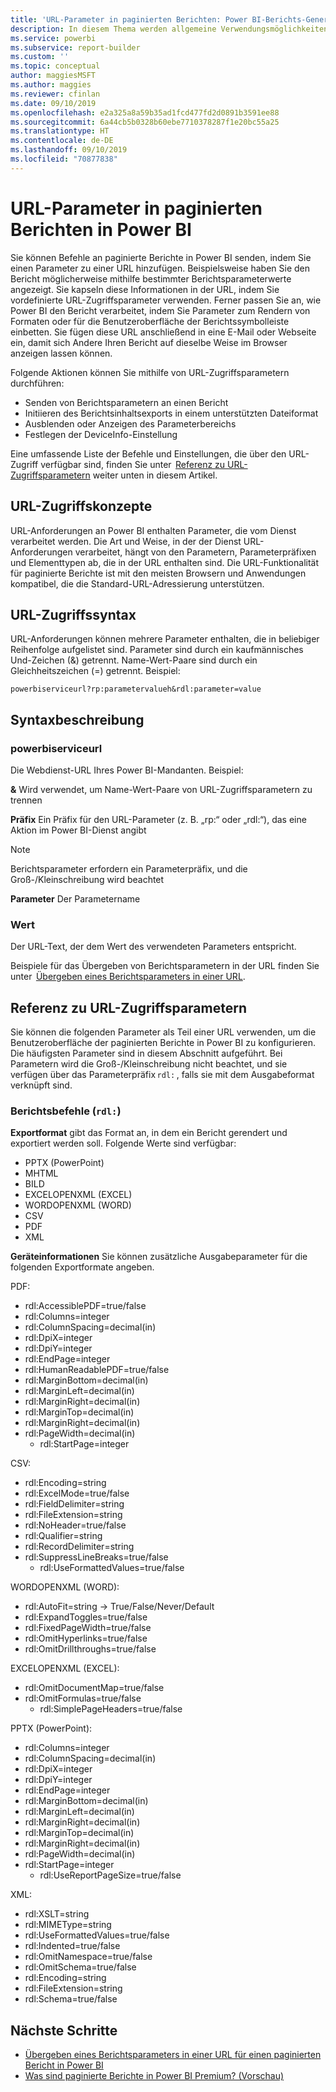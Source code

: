```yaml
---
title: 'URL-Parameter in paginierten Berichten: Power BI-Berichts-Generator'
description: In diesem Thema werden allgemeine Verwendungsmöglichkeiten für die Parameter des Berichts-Generators von Power BI für paginierte Berichte, die Eigenschaften, die Sie festlegen können, und vieles mehr beschrieben.
ms.service: powerbi
ms.subservice: report-builder
ms.custom: ''
ms.topic: conceptual
author: maggiesMSFT
ms.author: maggies
ms.reviewer: cfinlan
ms.date: 09/10/2019
ms.openlocfilehash: e2a325a8a59b35ad1fcd477fd2d0891b3591ee88
ms.sourcegitcommit: 6a44cb5b0328b60ebe7710378287f1e20bc55a25
ms.translationtype: HT
ms.contentlocale: de-DE
ms.lasthandoff: 09/10/2019
ms.locfileid: "70877838"
---
```

# <a name="url-parameters-in-paginated-reports-in-power-bi"></a>URL-Parameter in paginierten Berichten in Power BI

Sie können Befehle an paginierte Berichte in Power BI senden, indem Sie einen Parameter zu einer URL hinzufügen. Beispielsweise haben Sie den Bericht möglicherweise mithilfe bestimmter Berichtsparameterwerte angezeigt. Sie kapseln diese Informationen in der URL, indem Sie vordefinierte URL-Zugriffsparameter verwenden. Ferner passen Sie an, wie Power BI den Bericht verarbeitet, indem Sie Parameter zum Rendern von Formaten oder für die Benutzeroberfläche der Berichtssymbolleiste einbetten. Sie fügen diese URL anschließend in eine E-Mail oder Webseite ein, damit sich Andere Ihren Bericht auf dieselbe Weise im Browser anzeigen lassen können. 

Folgende Aktionen können Sie mithilfe von URL-Zugriffsparametern durchführen: 

- Senden von Berichtsparametern an einen Bericht 
- Initiieren des Berichtsinhaltsexports in einem unterstützten Dateiformat 
- Ausblenden oder Anzeigen des Parameterbereichs 
- Festlegen der DeviceInfo-Einstellung 

Eine umfassende Liste der Befehle und Einstellungen, die über den URL-Zugriff verfügbar sind, finden Sie unter  [Referenz zu URL-Zugriffsparametern](#url-access-parameter-reference) weiter unten in diesem Artikel. 

## <a name="url-access-concepts"></a>URL-Zugriffskonzepte 

URL-Anforderungen an Power BI enthalten Parameter, die vom Dienst verarbeitet werden. Die Art und Weise, in der der Dienst URL-Anforderungen verarbeitet, hängt von den Parametern, Parameterpräfixen und Elementtypen ab, die in der URL enthalten sind. Die URL-Funktionalität für paginierte Berichte ist mit den meisten Browsern und Anwendungen kompatibel, die die Standard-URL-Adressierung unterstützen. 

## <a name="url-access-syntax"></a>URL-Zugriffssyntax 

URL-Anforderungen können mehrere Parameter enthalten, die in beliebiger Reihenfolge aufgelistet sind. Parameter sind durch ein kaufmännisches Und-Zeichen (&) getrennt. Name-Wert-Paare sind durch ein Gleichheitszeichen (=) getrennt. Beispiel:

```
powerbiserviceurl?rp:parametervalueh&rdl:parameter=value  
```

## <a name="syntax-description"></a>Syntaxbeschreibung 

### <a name="powerbiserviceurl"></a>powerbiserviceurl 

Die Webdienst-URL Ihres Power BI-Mandanten. Beispiel: 

**&** Wird verwendet, um Name-Wert-Paare von URL-Zugriffsparametern zu trennen

**Präfix** Ein Präfix für den URL-Parameter (z. B. „rp:“ oder „rdl:“), das eine Aktion im Power BI-Dienst angibt 

> [!NOTE]
> Berichtsparameter erfordern ein Parameterpräfix, und die Groß-/Kleinschreibung wird beachtet 

**Parameter** Der Parametername 

### <a name="value"></a>Wert 

Der URL-Text, der dem Wert des verwendeten Parameters entspricht. 

Beispiele für das Übergeben von Berichtsparametern in der URL finden Sie unter  [Übergeben eines Berichtsparameters in einer URL](report-builder-url-pass-parameters.md).

## <a name="url-access-parameter-reference"></a>Referenz zu URL-Zugriffsparametern

Sie können die folgenden Parameter als Teil einer URL verwenden, um die Benutzeroberfläche der paginierten Berichte in Power BI zu konfigurieren. Die häufigsten Parameter sind in diesem Abschnitt aufgeführt. Bei Parametern wird die Groß-/Kleinschreibung nicht beachtet, und sie verfügen über das Parameterpräfix `rdl:` , falls sie mit dem Ausgabeformat verknüpft sind.  

### <a name="report-commands-rdl"></a>Berichtsbefehle (`rdl:`) 

**Exportformat** gibt das Format an, in dem ein Bericht gerendert und exportiert werden soll. Folgende Werte sind verfügbar:
 
- PPTX (PowerPoint)
- MHTML 
- BILD 
- EXCELOPENXML (EXCEL) 
- WORDOPENXML (WORD) 
- CSV 
- PDF 
- XML 

**Geräteinformationen** Sie können zusätzliche Ausgabeparameter für die folgenden Exportformate angeben. 

PDF:

- rdl:AccessiblePDF=true/false
- rdl:Columns=integer
- rdl:ColumnSpacing=decimal(in)
- rdl:DpiX=integer
- rdl:DpiY=integer
- rdl:EndPage=integer
- rdl:HumanReadablePDF=true/false
- rdl:MarginBottom=decimal(in)
- rdl:MarginLeft=decimal(in)
- rdl:MarginRight=decimal(in)
- rdl:MarginTop=decimal(in)
- rdl:MarginRight=decimal(in)
- rdl:PageWidth=decimal(in)
    - rdl:StartPage=integer
    
CSV:

- rdl:Encoding=string
- rdl:ExcelMode=true/false
- rdl:FieldDelimiter=string
- rdl:FileExtension=string
- rdl:NoHeader=true/false
- rdl:Qualifier=string
- rdl:RecordDelimiter=string
- rdl:SuppressLineBreaks=true/false
    - rdl:UseFormattedValues=true/false
    
WORDOPENXML (WORD):

- rdl:AutoFit=string -> True/False/Never/Default
- rdl:ExpandToggles=true/false
- rdl:FixedPageWidth=true/false
- rdl:OmitHyperlinks=true/false
- rdl:OmitDrillthroughs=true/false

EXCELOPENXML (EXCEL):

- rdl:OmitDocumentMap=true/false
- rdl:OmitFormulas=true/false
    - rdl:SimplePageHeaders=true/false
    
PPTX (PowerPoint):
 
- rdl:Columns=integer
- rdl:ColumnSpacing=decimal(in)
- rdl:DpiX=integer
- rdl:DpiY=integer
- rdl:EndPage=integer
- rdl:MarginBottom=decimal(in)
- rdl:MarginLeft=decimal(in)
- rdl:MarginRight=decimal(in)
- rdl:MarginTop=decimal(in)
- rdl:MarginRight=decimal(in)
- rdl:PageWidth=decimal(in)
- rdl:StartPage=integer
    - rdl:UseReportPageSize=true/false

XML:

- rdl:XSLT=string
- rdl:MIMEType=string
- rdl:UseFormattedValues=true/false
- rdl:Indented=true/false
- rdl:OmitNamespace=true/false
- rdl:OmitSchema=true/false
- rdl:Encoding=string
- rdl:FileExtension=string
- rdl:Schema=true/false

## <a name="next-steps"></a>Nächste Schritte

- [Übergeben eines Berichtsparameters in einer URL für einen paginierten Bericht in Power BI](report-builder-url-pass-parameters.md)
- [Was sind paginierte Berichte in Power BI Premium? (Vorschau)](paginated-reports-report-builder-power-bi.md)
